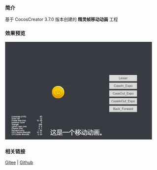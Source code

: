 ### 简介
基于 CocosCreator 3.7.0 版本创建的 **精灵帧移动动画** 工程

### 效果预览
![image](../../../gif/202203/2022030212.gif)

### 相关链接
[Gitee](https://gitee.com/mirrors_cocos-creator/example-cases/blob/v2.4.3/assets/cases/03_gameplay/03_animation)  | [Github](https://github.com/cocos-creator/example-cases/blob/v2.4.3/assets/cases/03_gameplay/03_animation)